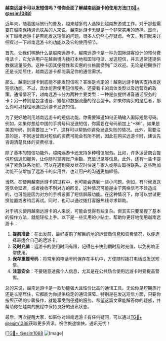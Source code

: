 **越南远游卡可以发短信吗？带你全面了解越南远游卡的使用方法[[TG💪+ @esim1088](https://t.me/s/esim1088)]**

近年来，随着国际旅行的普及，越来越多的人选择到越南旅游或工作。对于那些需要在越南保持通讯联系的人来说，越南远游卡无疑是一个非常实用的选择。然而，关于越南远游卡是否能发送短信的问题，很多人仍然心存疑虑。今天，我们就来详细探讨一下越南远游卡的功能以及它的使用细节。

首先，让我们明确什么是越南远游卡。越南远游卡是一种为国际游客设计的预付费电话卡，它允许用户在越南境内拨打本地和国际电话、发送短信，并且通常还提供数据流量服务。这种卡因其便捷性和实惠的价格而受到广泛欢迎。无论是短期旅行还是长期居住，越南远游卡都能满足你的通信需求。

那么，越南远游卡到底能不能发短信呢？答案是肯定的！越南远游卡确实支持发送短信功能。不过，具体能否使用短信服务，还要看卡的具体类型以及运营商的政策。通常情况下，越南远游卡分为两种主要类型：一种是仅提供语音通话服务的卡；另一种则是包含语音、短信和数据流量的综合型卡。如果你购买的是后者，那么你可以轻松地通过远游卡发送短信。

为了更好地利用越南远游卡的短信功能，你需要知道如何正确输入国际短信号码。例如，如果你想给中国的手机号码发送短信，你需要在号码前加上“+86”。如果是美国号码，则需要加上“+1”。这样可以帮助你避免发送失败的情况。此外，需要注意的是，不同运营商对短信的资费可能会有所不同，因此在购买远游卡时，建议先咨询清楚具体的资费标准。

除了基本的短信功能外，越南远游卡还支持多种增值服务。比如，许多运营商会提供短信通知服务，让你随时掌握账户余额、充值记录等信息。此外，还有一些卡提供了紧急联系功能，可以在遇到突发状况时快速与家人或朋友取得联系。这些附加功能不仅增加了远游卡的实用性，也让用户的沟通更加顺畅。

当然，在使用越南远游卡的过程中，也可能会遇到一些小问题。例如，有时候发送短信会延迟，或者接收不到对方的回复。这种情况可能是由于网络信号不佳造成的，也可能是因为对方的手机设置了短信屏蔽功能。在这种情况下，你可以尝试更换位置或者稍后再试。同时，也可以通过拨打客服热线寻求帮助。

对于初次使用越南远游卡的人来说，可能会觉得有些复杂。但其实只要掌握了基本的操作方法，就能轻松上手。以下是一些实用的小贴士，帮助你更好地使用越南远游卡：

1. **提前准备**：在出发前，最好提前了解目的地的运营商信息和资费情况，以便选择最适合自己的远游卡。
2. **及时充值**：远游卡的使用时间有限，记得在卡快到期时及时充值，以免影响正常使用。
3. **保存重要号码**：将常用的电话号码保存在手机中，方便随时拨打电话或发送短信。
4. **注意安全**：不要随意透露个人信息，尤其是在公共场合使用远游卡时要提高警惕。

总的来说，越南远游卡是一款功能强大且性价比高的通讯工具。无论你是短期旅行还是长期居住，它都能为你提供稳定的通讯保障。特别是在发送短信方面，只要你按照正确的步骤操作，就能享受到便捷的服务。希望这篇文章能解答你的疑惑，并帮助你在越南的旅程中保持良好的通讯状态。

最后，再次提醒大家，如果你对越南远游卡有任何疑问，可以通过[TG💪+ @esim1088](https://t.me/s/esim1088)获取更多资讯。祝你旅途愉快，通讯无忧！

[[TG💪+ @esim1088](https://t.me/s/esim1088) ![Image](https://i.postimg.cc/4NQfJmqS/Snipaste-2025-05-13-00-14-12.png)]